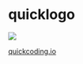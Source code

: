 # quicklogo

<img src="http://quickcoding.io/images/logo_blue.svg" >



<a href="http://www.quickcoding.io">quickcoding.io</a>



